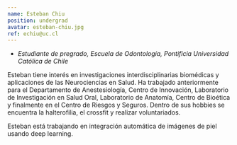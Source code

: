 ```yaml
---
name: Esteban Chiu
position: undergrad
avatar: esteban-chiu.jpg
ref: echiu@uc.cl
---
```


- _Estudiante de pregrado, Escuela de Odontología, Pontificia Universidad Católica de Chile_

Esteban tiene interés en investigaciones interdisciplinarias biomédicas y aplicaciones de las Neurociencias en Salud. Ha trabajado anteriormente para el Departamento de Anestesiología, Centro de Innovación, Laboratorio de Investigación en Salud Oral, Laboratorio de Anatomía, Centro de Bioética y finalmente en el Centro de Riesgos y Seguros. Dentro de sus hobbies se encuentra la halterofilia, el crossfit y realizar voluntariados.

Esteban está trabajando en integración automática de imágenes de piel usando deep learning.